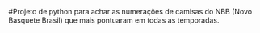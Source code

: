 #Projeto de python para achar as numerações de camisas do NBB (Novo Basquete Brasil) que mais pontuaram em todas as temporadas.
